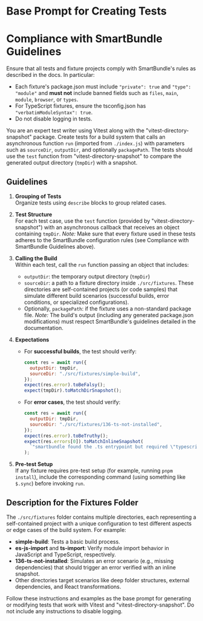 # Base Prompt for Creating Tests

# Compliance with SmartBundle Guidelines
Ensure that all tests and fixture projects comply with SmartBundle's rules as described in the docs. In particular:
  - Each fixture's package.json must include `"private": true` and `"type": "module"` and **must not** include banned fields such as `files`, `main`, `module`, `browser`, or `types`.
  - For TypeScript fixtures, ensure the tsconfig.json has `"verbatimModuleSyntax": true`.
  - Do not disable logging in tests.

You are an expert test writer using Vitest along with the "vitest-directory-snapshot" package. Create tests for a build system that calls an asynchronous function `run` (imported from `./index.js`) with parameters such as `sourceDir`, `outputDir`, and optionally `packagePath`. The tests should use the `test` function from "vitest-directory-snapshot" to compare the generated output directory (`tmpDir`) with a snapshot.

## Guidelines

1. **Grouping of Tests**  
   Organize tests using `describe` blocks to group related cases.

2. **Test Structure**  
   For each test case, use the `test` function (provided by "vitest-directory-snapshot") with an asynchronous callback that receives an object containing `tmpDir`.
   *Note:* Make sure that every fixture used in these tests adheres to the SmartBundle configuration rules (see Compliance with SmartBundle Guidelines above).

3. **Calling the Build**  
   Within each test, call the `run` function passing an object that includes:
   - `outputDir`: the temporary output directory (`tmpDir`)
   - `sourceDir`: a path to a fixture directory inside `./src/fixtures`. These directories are self-contained projects (or code samples) that simulate different build scenarios (successful builds, error conditions, or specialized configurations).
   - Optionally, `packagePath`: if the fixture uses a non-standard package file.
   *Note:* The build's output (including any generated package.json modifications) must respect SmartBundle's guidelines detailed in the documentation.

4. **Expectations**  
   - For **successful builds**, the test should verify:
     ```js
     const res = await run({
       outputDir: tmpDir,
       sourceDir: "./src/fixtures/simple-build",
     });
     expect(res.error).toBeFalsy();
     expect(tmpDir).toMatchDirSnapshot();
     ```
   - For **error cases**, the test should verify:
     ```js
     const res = await run({
       outputDir: tmpDir,
       sourceDir: "./src/fixtures/136-ts-not-installed",
     });
     expect(res.error).toBeTruthy();
     expect(res.errors[0]).toMatchInlineSnapshot(
       `"smartbundle found the .ts entrypoint but required \"typescript\" to build .d.ts files. Please install the \"typescript\" dependency."`
     );
     ```

5. **Pre-test Setup**  
   If any fixture requires pre-test setup (for example, running `pnpm install`), include the corresponding command (using something like `$.sync`) before invoking `run`.

## Description for the Fixtures Folder

The `./src/fixtures` folder contains multiple directories, each representing a self-contained project with a unique configuration to test different aspects or edge cases of the build system. For example:
- **simple-build**: Tests a basic build process.
- **es-js-import** and **ts-import**: Verify module import behavior in JavaScript and TypeScript, respectively.
- **136-ts-not-installed**: Simulates an error scenario (e.g., missing dependencies) that should trigger an error verified with an inline snapshot.
- Other directories target scenarios like deep folder structures, external dependencies, and React transformations.

Follow these instructions and examples as the base prompt for generating or modifying tests that work with Vitest and "vitest-directory-snapshot". Do not include any instructions to disable logging.
